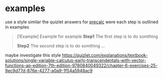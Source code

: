 
# examples
use a style similar the quizlet answers for [precalc](https://quizlet.com/explanations/textbook-solutions/precalculus-9th-edition-9780321716835/chapter-12-exercises-6-bb8073b2-86cb-4804-bef6-efc78acff946) were each step is outlined in examples
> [!Example] Example for example
> **Step1**
> The first step is to do somthing
> 
> **Step2**
> The second step is to do somthing
> ...

maybe investigate this style 
https://quizlet.com/explanations/textbook-solutions/single-variable-calculus-early-transcendentals-with-vector-functions-ap-edition-7th-edition-9780840049322/chapter-6-exercises-25-9ec9d77d-876e-4277-a0a9-1f54a5948ac9
